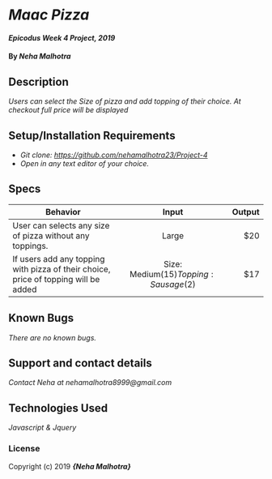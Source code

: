 # _Maac Pizza_

#### _Epicodus Week 4 Project, 2019_

#### By _**Neha Malhotra**_

## Description

_Users can select the Size of pizza and add topping of their choice. At checkout full price will be displayed_

## Setup/Installation Requirements

* _Git clone: https://github.com/nehamalhotra23/Project-4_
* _Open in any text editor of your choice._


## Specs
| Behavior | Input | Output |
| ------------- |:-------------:| -----:|
| User can selects any size of pizza without any toppings.  |  Large | $20  |
| If users add any topping with pizza of their choice, price of topping will be added | Size: Medium($15) Topping: Sausage($2) | $17|


## Known Bugs

_There are no known bugs._

## Support and contact details

_Contact Neha at nehamalhotra8999@gmail.com_

## Technologies Used

_Javascript & Jquery_

### License

Copyright (c) 2019 **_{Neha Malhotra}_**
